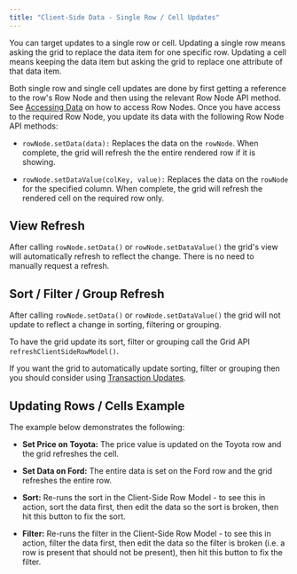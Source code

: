```yaml
---
title: "Client-Side Data - Single Row / Cell Updates"
---
```


You can target updates to a single row or cell. Updating a single row means asking the grid to replace the data item for one specific row. Updating a cell means keeping the data item but asking the grid to replace one attribute of that data item.

Both single row and single cell updates are done by first getting a reference to the row's Row Node and then using the relevant Row Node API method. See [Accessing Data](/accessing-data/) on how to access Row Nodes.
Once you have access to the required Row Node, you update its data with the following Row Node API methods:

- `rowNode.setData(data):` Replaces the data on the `rowNode`. When complete, the grid will refresh the the entire rendered row if it is showing.

- `rowNode.setDataValue(colKey, value):` Replaces the data on the `rowNode` for the specified column. When complete, the grid will refresh the rendered cell on the required row only.

## View Refresh

After calling `rowNode.setData()` or `rowNode.setDataValue()` the grid's view will automatically refresh to reflect the change. There is no need to manually request a refresh.

## Sort / Filter / Group Refresh


After calling `rowNode.setData()` or `rowNode.setDataValue()` the grid will not update to reflect a change in sorting, filtering or grouping.

To have the grid update its sort, filter or grouping call the Grid API `refreshClientSideRowModel()`.

If you want the grid to automatically update sorting, filter or grouping then you should consider using [Transaction Updates](/data-update-transactions/).


## Updating Rows / Cells Example

The example below demonstrates the following:

- **Set Price on Toyota:** The price value is updated on the Toyota row and the grid refreshes the cell.

- **Set Data on Ford:** The entire data is set on the Ford row and the grid refreshes the entire row.

- **Sort:** Re-runs the sort in the Client-Side Row Model - to see this in action, sort the data first, then edit the data so the sort is broken, then hit this button to fix the sort.

- **Filter:** Re-runs the filter in the Client-Side Row Model - to see this in action, filter the data first, then
        edit the data so the filter is broken (i.e. a row is present that should not be present), then hit this button to fix the filter.

<grid-example title='Updating Row Nodes' name='updating-row-nodes' type='generated'></grid-example>

